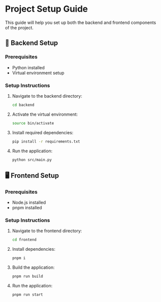 # Project Setup Guide

This guide will help you set up both the backend and frontend components of the project.

## 🔧 Backend Setup

### Prerequisites
- Python installed
- Virtual environment setup

### Setup Instructions
1. Navigate to the backend directory:
   ```bash
   cd backend
   ```

2. Activate the virtual environment:
   ```bash
   source bin/activate
   ```

3. Install required dependencies:
   ```bash
   pip install -r requirements.txt
   ```

4. Run the application:
   ```bash
   python src/main.py
   ```

## 🖥️ Frontend Setup

### Prerequisites
- Node.js installed
- pnpm installed

### Setup Instructions
1. Navigate to the frontend directory:
   ```bash
   cd frontend
   ```

2. Install dependencies:
   ```bash
   pnpm i
   ```

3. Build the application:
   ```bash
   pnpm run build
   ```

4. Run the application:
   ```bash
   pnpm run start
   ```